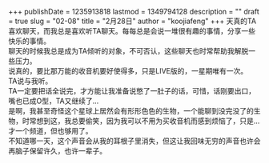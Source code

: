 +++
publishDate = 1235913818
lastmod = 1349794128
description = ""
draft = true
slug = "02-08"
title = "2月28日"
author = "koojiafeng"
+++
天真的TA喜欢聊天，而我总是喜欢听TA聊天。每每总是会说一堆很有趣的事情，分享一些快乐的事情。<br>     聊天的时候我总是成为TA倾听的对象，不可否认，这些聊天也时常帮助我解脱一些压力。<br>     说真的，要比那万能的收音机要好使得多，只是LIVE版的，一星期唯有一次。<br>     TA说与我听。<br>     TA一定要把话全说完，才方能让我准备说憋了一肚子的话，可惜，话刚要出口，嘴也已成O型，TA又继续了...<br>     是啊，我甚至奇怪这个星球上居然会有形形色色的生物，一个能聊到没完没了的生物，时常想到这，我总要偷笑，因为我可以不用为买收音机而感到烦恼了，只是...才一个频道，但也够用了。<br>     不知道哪一天，这个声音会从我的耳根子里消失，但这让我回味无穷的声音也许会再脑子保留许久，也许一辈子。